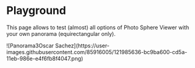 # Playground

This page allows to test (almost) all options of Photo Sphere Viewer with your own panorama (equirectangular only).

<Playground/>
![Panorama3Oscar Sachez](https://user-images.githubusercontent.com/85916005/121985636-bc9ba600-cd5a-11eb-986e-e4f6fb8f4047.png)
